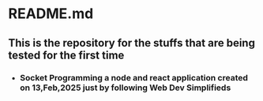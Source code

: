 # README.md
## This is the repository for the stuffs that are being tested for the first time



- ### **Socket Programming**  a node and react application created on 13,Feb,2025 just by following Web Dev Simplifieds